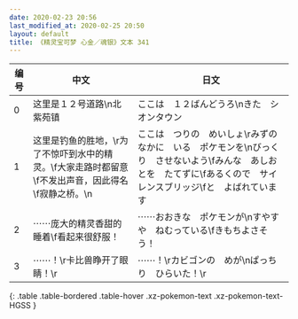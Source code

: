 ```yaml
---
date: 2020-02-23 20:56
last_modified_at: 2020-02-25 20:50
layout: default
title: 《精灵宝可梦 心金／魂银》文本 341
---
```

| 编号 | 中文 | 日文 |
| ---- | ---- | ---- |
| 0 | 这里是１２号道路\n北　紫苑镇 | ここは　１２ばんどうろ\nきた　シオンタウン |
| 1 | 这里是钓鱼的胜地，\r为了不惊吓到水中的精灵。\f大家走路时都留意\f不发出声音，因此得名\f寂静之桥。\n | ここは　つりの　めいしょ\rみずの　なかに　いる　ポケモンを\nびっくり　させないよう\fみんな　あしおとを　たてずに\fあるくので　サイレンスブリッジ\fと　よばれています |
| 2 | ⋯⋯庞大的精灵香甜的睡着\f看起来很舒服！ | ⋯⋯おおきな　ポケモンが\nすやすや　ねむっている\fきもちよさそう！ |
| 3 | ⋯⋯！\r卡比兽睁开了眼睛！\r | ⋯⋯！\rカビゴンの　めが\nぱっちり　ひらいた！\r |
{: .table .table-bordered .table-hover .xz-pokemon-text .xz-pokemon-text-HGSS }